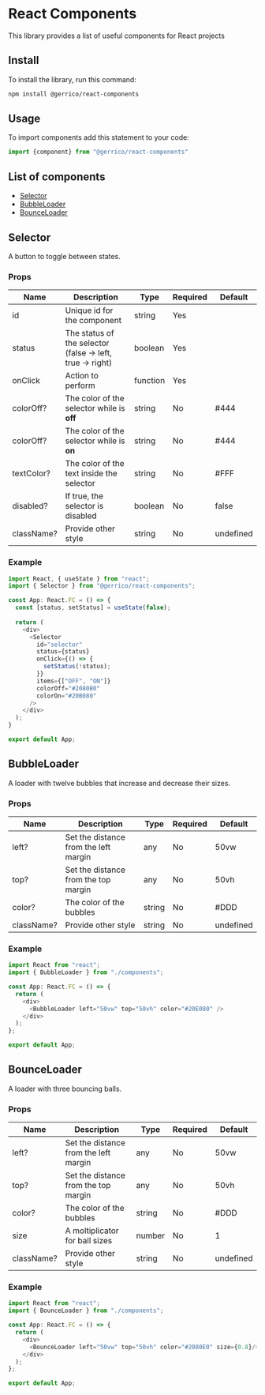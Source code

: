 # React Components

This library provides a list of useful components for React projects

## Install

To install the library, run this command:

```sh
npm install @gerrico/react-components
```

## Usage

To import components add this statement to your code:

```Javascript
import {component} from "@gerrico/react-components"
```

## List of components

- [Selector](#selector)
- [BubbleLoader](#bubbleloader)
- [BounceLoader](#bounceloader)

## Selector

A button to toggle between states.

### Props

|Name|Description|Type|Required|Default|
|-|-|-|-|-|
|id|Unique id for the component|string|Yes||
|status|The status of the selector (false -> left, true -> right)|boolean|Yes||
|onClick|Action to perform|function|Yes||
|colorOff?|The color of the selector while is **off**|string|No|#444|
|colorOff?|The color of the selector while is **on**|string|No|#444|
|textColor?|The color of the text inside the selector|string|No|#FFF|
|disabled?|If true, the selector is disabled|boolean|No|false|
|className?|Provide other style|string|No|undefined|

### Example

```Javascript
import React, { useState } from "react";
import { Selector } from "@gerrico/react-components";

const App: React.FC = () => {
  const [status, setStatus] = useState(false);
  
  return (
    <div>
      <Selector
        id="selector"
        status={status}
        onClick={() => {
          setStatus(!status);
        }}
        items={["OFF", "ON"]}
        colorOff="#2080B0"
        colorOn="#20B080"
      />
    </div>
  );
}

export default App;
```

## BubbleLoader

A loader with twelve bubbles that increase and decrease their sizes.

### Props

|Name|Description|Type|Required|Default|
|-|-|-|-|-|
|left?|Set the distance from the left margin|any|No|50vw|
|top?|Set the distance from the top margin|any|No|50vh|
|color?|The color of the bubbles|string|No|#DDD|
|className?|Provide other style|string|No|undefined|

### Example

```Javascript
import React from "react";
import { BubbleLoader } from "./components";

const App: React.FC = () => {
  return (
    <div>
      <BubbleLoader left="50vw" top="50vh" color="#20E080" />
    </div>
  );
};

export default App;
```

## BounceLoader

A loader with three bouncing balls.

### Props

|Name|Description|Type|Required|Default|
|-|-|-|-|-|
|left?|Set the distance from the left margin|any|No|50vw|
|top?|Set the distance from the top margin|any|No|50vh|
|color?|The color of the bubbles|string|No|#DDD|
|size|A moltiplicator for ball sizes|number|No|1|
|className?|Provide other style|string|No|undefined|

### Example

```Javascript
import React from "react";
import { BounceLoader } from "./components";

const App: React.FC = () => {
  return (
    <div>
      <BounceLoader left="50vw" top="50vh" color="#2080E0" size={0.8}/>
    </div>
  );
};

export default App;
```
